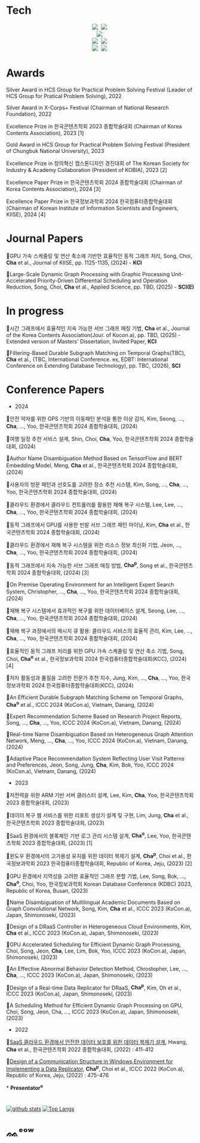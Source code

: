 <!--
<p align="center">
<img src="https://capsule-render.vercel.app/api?type=waving&color=timeAuto&height=300&section=header&text=superwonso'%20Github&fontSize=65" />
</p>
-->

# Tech
<p align="center">
  <img src="https://img.shields.io/badge/C-A8B9CC?style=flat-square&logo=C&logoColor=white"/></a>&nbsp
  <img src="https://img.shields.io/badge/C++-00599C?style=flat-square&logo=C%2B%2B&logoColor=white"/></a>&nbsp
  <br>
  <img src="https://img.shields.io/badge/Cuda-76B900?style=flat-square&logo=NVIDIA&logoColor=white"/></a>&nbsp
  <br>
  <img src="https://img.shields.io/badge/Python-3766AB?style=flat-square&logo=Python&logoColor=white"/></a>&nbsp
  <img src="https://img.shields.io/badge/ZeroMQ-DF0000?style=flat-square&logo=ZeroMQ&logoColor=white"/></a>&nbsp
  <br>
  <img src="https://img.shields.io/badge/Go-11B48A?style=flat-square&logo=Go&logoColor=white"/></a>&nbsp 
  <img src="https://img.shields.io/badge/Kubernetes-326CE5?style=flat-square&logo=Kubernetes&logoColor=white"/></a>&nbsp
</p>

<!--
# TODO
<p align="center">
  <img src="https://img.shields.io/badge/Apache Kafka-231F20?style=flat-square&logo=Apache Kafka&logoColor=white"/></a>&nbsp 
  <img src="https://img.shields.io/badge/Hyperledger-2F3134?style=flat-square&logo=Hyperledger&logoColor=white"/></a>&nbsp 

</p>
-->

# Awards
Silver Award in HCS Group for Practical Problem Solving Festival (Leader of HCS Group for Pratical Problem Solving), 2022

Silver Award in X-Corps+ Festival (Chairman of National Research Foundation), 2022

Excellence Prize in 한국콘텐츠학회 2023 종합학술대회 (Chairman of Korea Contents Association), 2023 [1]

Gold Award in HCS Group for Practical Problem Solving Festival (President of Chungbuk National University), 2023

Excellence Prize in 창의혁신 캡스톤디자인 경진대회 of The Korean Society for Industry & Academy Collaboration (President of KOBIA), 2023 [2]

Excellence Paper Prize in 한국콘텐츠학회 2024 종합학술대회 (Chairman of Korea Contents Association), 2024 [3]

Excellence Paper Prize in 한국정보과학회 2024 한국컴퓨터종합학술대회 (Chairman of Korean Institute of Information Scientists and Engineers, KIISE), 2024 [4]

# Journal Papers

📖GPU 가속 스케줄링 및 연산 축소에 기반한 효율적인 동적 그래프 처리, Song, Choi, __Cha__ et al., Journal of KIISE, pp. 1125-1135, (2024) - __KCI__
  
📖Large-Scale Dynamic Graph Processing with Graphic Processing Unit-Accelerated Priority-Driven Differential Scheduling and Operation Reduction, Song, Choi, __Cha__ et al., Applied Science, pp. TBD, (2025) - __SCI(E)__
  

# In progress
📖시간 그래프에서 효율적인 지속 가능한 서브 그래프 매칭 기법, __Cha__ et al., Journal of the Korea Contents Association(Jour. of Kocon.a), pp. TBD, (2025) - Extended version of Masters' Dissertation, Invited Paper, __KCI__
  
📖Filtering-Based Durable Subgraph Matching on Temporal Graphs(TBC), __Cha__ et al., (TBC, International Conference. ex, EDBT: International Conference on Extending Database Technology), pp. TBC, (2026), __SCI__
  


# Conference Papers
* 2024
  
📖안전 약자를 위한 GPS 기반의 이동패턴 분석을 통한 이상 감지, Kim, Seong, ..., __Cha__, ..., Yoo, 한국콘텐츠학회 2024 종합학술대회, (2024)  

📖여행 일정 추천 서비스 설계, Shin, Choi, __Cha__, Yoo, 한국콘텐츠학회 2024 종합학술대회, (2024)  

📖Author Name Disambiguation Method Based on TensorFlow and BERT Embedding Model, Meng, __Cha__ et al., 한국콘텐츠학회 2024 종합학술대회, (2024)

📖사용자의 방문 패턴과 선호도를 고려한 장소 추천 시스템, Kim, Song, ..., __Cha__, ..., Yoo, 한국콘텐츠학회 2024 종합학술대회, (2024) 

📖클라우드 환경에서 클라우드 컨트롤러를 활용한 재해 복구 시스템, Lee, Lee, ..., __Cha__, ..., Yoo, 한국콘텐츠학회 2024 종합학술대회, (2024) 

📖동적 그래프에서 GPU를 사용한 빈발 서브 그래프 패턴 마이닝, Kim, __Cha__ et al., 한국콘텐츠학회 2024 종합학술대회, (2024)

📖클라우드 환경에서 재해 복구 시스템을 위한 리소스 정보 최신화 기법, Jeon, ..., __Cha__, ..., Yoo, 한국콘텐츠학회 2024 종합학술대회, (2024)

📖동적 그래프에서 지속 가능한 서브 그래프 매칭 방법, __Cha<sup>p__, Song et al., 한국콘텐츠학회 2024 종합학술대회, (2024) [3]

📖On Premise Operating Environment for an Intelligent Expert Search System, Christopher, ..., __Cha__, ..., Yoo, 한국콘텐츠학회 2024 종합학술대회, (2024)

📖재해 복구 시스템에서 효과적인 복구를 위한 데이터베이스 설계, Seong, Lee, ..., __Cha__, ..., Yoo, 한국콘텐츠학회 2024 종합학술대회, (2024)

📖재해 복구 과정에서의 메시지 큐 활용: 클라우드 서비스의 효율적 관리, Kim, Lee, ..., __Cha__, ..., Yoo, 한국콘텐츠학회 2024 종합학술대회, (2024)

📖효율적인 동적 그래프 처리를 위한 GPU 가속 스케줄링 및 연산 축소 기법, Song, Choi, __Cha<sup>o__ et al., 한국정보과학회 2024 한국컴퓨터종합학술대회(KCC), (2024) [4]

📖저자 활동성과 품질을 고려한 전문가 추천 지수, Jung, Kim, ..., __Cha__, ..., Yoo, 한국정보과학회 2024 한국컴퓨터종합학술대회(KCC), (2024)

📖An Efficient Durable Subgraph Matching Scheme on Temporal Graphs, __Cha<sup>o__ et al., ICCC 2024 (KoCon.a), Vietnam, Danang, (2024)

📖Expert Recommendation Scheme Based on Research Project Reports, Song, ..., __Cha__, ..., Yoo, ICCC 2024 (KoCon.a), Vietnam, Danang, (2024)

📖Real-time Name Disambiguation Based on Heterogeneous Graph Attention Network, Meng, ..., __Cha__, ..., Yoo, ICCC 2024 (KoCon.a), Vietnam, Danang, (2024)

📖Adaptive Place Recommendation System Reflecting User Visit Patterns and Preferences, Jeon, Song, Jung, __Cha__, Kim, Bok, Yoo, ICCC 2024 (KoCon.a), Vietnam, Danang, (2024)

* 2023

📖저전력을 위한 ARM 기반 서버 클러스터 설계, Lee, Kim, __Cha__, Yoo, 한국콘텐츠학회 2023 종합학술대회, (2023)

📖데이터 복구 웹 서비스를 위한 리포트 생성기 설계 및 구현, Lim, Jung, __Cha__ et al., 한국콘텐츠학회 2023 종합학술대회, (2023)

📖SaaS 환경에서의 블록체인 기반 로그 관리 시스템 설계, __Cha<sup>o__, Lee, Yoo, 한국콘텐츠학회 2023 종합학술대회, (2023) [1]

📖윈도우 환경에서의 고가용성 유지를 위한 데이터 복제기 설계, __Cha<sup>p__, Choi et al., 한국정보과학회 2023 한국컴퓨터종합학술대회, Republic of Korea, Jeju, (2023) [2]

📖GPU 환경에서 지역성을 고려한 효율적인 그래프 분할 기법, Lee, Song, Bok, ..., __Cha<sup>o__, Choi, Yoo, 한국정보과학회 Korean Database Conference (KDBC) 2023, Republic of Korea, Busan, (2023)

📖Name Disambiguation of Multilingual Academic Documents Based on Graph Convolutional Network, Song, Kim, __Cha__ et al., ICCC 2023 (KoCon.a), Japan, Shimonoseki, (2023)

📖Design of a DRaaS Controller in Heterogeneous Cloud Environments, Kim, __Cha__ et al., ICCC 2023 (KoCon.a), Japan, Shimonoseki, (2023)

📖GPU Accelerated Scheduling for Efficient Dynamic Graph Processing, Choi, Song, Jeon, __Cha__, Lee, Lim, Bok, Yoo, ICCC 2023 (KoCon.a), Japan, Shimonoseki, (2023)

📖An Effective Abnormal Behavior Detection Method, Chrostopher, Lee, ..., __Cha__, ..., ICCC 2023 (KoCon.a), Japan, Shimonoseki, (2023)

📖Design of a Real-time Data Replicator for DRaaS, __Cha<sup>p__, Kim, Oh et al., ICCC 2023 (KoCon.a), Japan, Shimonoseki, (2023)  
  
📖A Scheduling Method for Efficient Dynamic Graph Processing on GPU, Choi, Song, Jeon, Cha, ..., ICCC 2023 (KoCon.a), Japan, Shimonoseki, (2023)

* 2022

📖[SaaS 클라우드 환경에서 안전한 데이터 보호를 위한 데이터 복제기 설계](https://www.dbpia.co.kr/journal/articleDetail?nodeId=NODE11112593), Hwang, __Cha__ et al., 한국콘텐츠학회 2022 종합학술대회, (2022) : 411-412

📖[Design of a Communication Structure in Windows Environment for Implementing a Data Replicator](https://www.dbpia.co.kr/journal/articleDetail?nodeId=NODE11196362), __Cha<sup>p__, Choi et al., ICCC 2022 (KoCon.a), Republic of Korea, Jeju, (2022) : 475-476


\* __Presentator<sup>o__ 
#
[![github stats](https://github-readme-stats.vercel.app/api?username=superwonso&count_private=true)](https://github.com/superwonso)
[![Top Langs](https://github-readme-stats.vercel.app/api/top-langs/?username=superwonso&hide=shell,HTML&exclude_repo=Clang,osp_2021,miniFilter_scanner,nodejs_practice,microwave-engineering,Report_Generator&langs_count=3)](https://github.com/superwonso)</div>

#

# ᨐᵉᵒʷ
